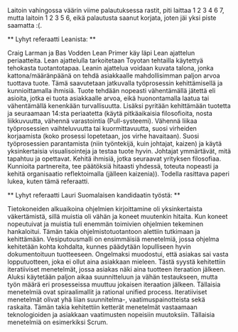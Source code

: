 Laitoin vahingossa väärin viime palautuksessa rastit, piti laittaa 1 2 3 4 6 7, mutta laitoin 1 2 3 5 6, eikä palautusta saanut korjata, joten jäi yksi piste saamatta :(. 

** Lyhyt referaatti Leanista: ** 

Craig Larman ja Bas Vodden Lean Primer käy läpi Lean ajattelun periaatteita. Lean ajattelulla tarkoitetaan Toyotan tehtailla käytettyä tehokasta tuotantotapaa. Leanin ajattelua voidaan kuvata talona, jonka kattona/määränpäänä on tehdä asiakkaalle mahdollisimman paljon arvoa tuottava tuote. Tämä saavutetaan jatkuvalla työprosessin kehittämisellä ja kunnioittamalla ihmisiä. Tuote tehdään nopeasti vähentämällä jätettä eli asioita, jotka ei tuota asiakkaalle arvoa, eikä huonontamalla laatua tai vähentämällä kenenkään turvallisuutta. Lisäksi pyritään kehittämään tuotetta ja seuraamaan 14:sta periaatetta (käytä pitkäaikaisia filosofioita, nosta liikkuvuutta, vähennä varastointia (Pull-systeemi). Vähennä liikaa työprosessien vaihteluvuutta tai kuormittavuutta, suosi virheiden korjaamista (koko prosessi lopetetaan, jos virhe havaitaan). Suosi työprosessien parantamista (niin työntekijä, kuin johtajat, kaizen) ja käytä yksinkertaisia visualisointeja ja testaa tuote hyvin. Johtajat ymmärtävät, mitä tapahtuu ja opettavat. Kehitä ihmisiä, jotka seuraavat yrityksen filosofiaa. Kunnioita partnereita, tee päätöksiä hitaasti yhdessä, toteuta nopeasti ja kehitä organisaatio reflektoimalla (jälleen kaizenia)). Todella rasittava paperi lukea, kuten tämä referaatti.

** Lyhyt referaatti Lauri Suomalaisen kandidaatin työstä: ** 

Tietokoneiden alkuaikoina ohjelmien kirjoittamine oli yksinkertaista väkertämistä, sillä muistia oli vähän ja koneet muutenkin hitaita. Kun koneet nopeutuivat ja muistia tuli enemmän toimivien ohjelmien tekeminen hankaloitui. Tämän takia ohjelmistotuotantoon alettiin tutkimaan ja kehittämään. Vesiputousmalli on ensimmäisiä menetelmiä, jossa ohjelma kehitetään kohta kohdalta, kunnes päädytään lopulliseen hyvin dokumentoituun tuotteeseen. Ongelmaksi muodostui, että asiakas sai vasta lopputuotteen, joka ei ollut aina asiakkaan mieleen. Tästä syystä kehitettiin iteratiiviset menetelmät, jossa asiakas näki aina tuotteen iteraation jälkeen. Aluksi käytetään paljon aikaa suunnitteluun ja vähän testaukseen, mutta työn määrä eri prosesseissa muuttuu jokaisen iteraation jälkeen. Tällaisia menetelmiä ovat spiraalimallit ja rational unified process. Iteratiiviset menetelmät olivat yhä liian suunnitelma-, vaatimuspainotteista sekä raskaita. Tämän takia kehitettiin ketterät menetelmät vastaamaan teknologioiden ja asiakkaan vaatimusten nopeisiin muutoksiin. Tällaisia menetelmiä on esimerkiksi Scrum.
